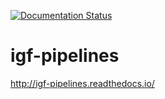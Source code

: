 [![Documentation Status](https://readthedocs.org/projects/igf-pipelines/badge/?version=master)](http://igf-pipelines.readthedocs.io/en/master/?badge=master)

# igf-pipelines 

http://igf-pipelines.readthedocs.io/
